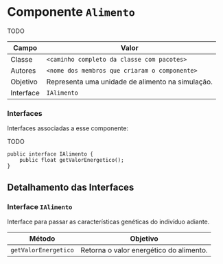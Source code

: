 # Componente `Alimento`

TODO

Campo | Valor
----- | -----
Classe | `<caminho completo da classe com pacotes>`
Autores | `<nome dos membros que criaram o componente>`
Objetivo | Representa uma unidade de alimento na simulação.
Interface | `IAlimento`

### Interfaces

Interfaces associadas a esse componente:

TODO

```
public interface IAlimento {
    public float getValorEnergetico();
}
```

## Detalhamento das Interfaces

### Interface `IAlimento`

Interface para passar as características genéticas do indivíduo adiante.

Método | Objetivo
------ | --------
`getValorEnergetico` | Retorna o valor energético do alimento.
